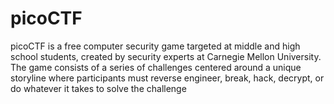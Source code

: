 <h1>picoCTF</h1>

picoCTF is a free computer security game targeted at middle and high school students, 
created by security experts at Carnegie Mellon University. 
The game consists of a series of challenges centered around a unique storyline 
where participants must reverse engineer, break, hack, decrypt, or do whatever it takes to solve the challenge

